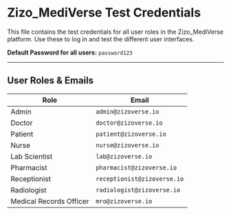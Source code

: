 # Zizo_MediVerse Test Credentials

This file contains the test credentials for all user roles in the Zizo_MediVerse platform. Use these to log in and test the different user interfaces.

**Default Password for all users:** `password123`

---

## User Roles & Emails

| Role                      | Email                         |
|---------------------------|-------------------------------|
| Admin                     | `admin@zizoverse.io`          |
| Doctor                    | `doctor@zizoverse.io`         |
| Patient                   | `patient@zizoverse.io`        |
| Nurse                     | `nurse@zizoverse.io`          |
| Lab Scientist             | `lab@zizoverse.io`            |
| Pharmacist                | `pharmacist@zizoverse.io`     |
| Receptionist              | `receptionist@zizoverse.io`   |
| Radiologist               | `radiologist@zizoverse.io`    |
| Medical Records Officer   | `mro@zizoverse.io`            |
